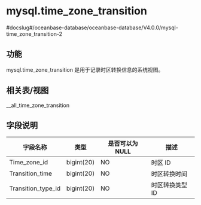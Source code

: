 mysql.time_zone_transition 
===============================================
#docslug#/oceanbase-database/oceanbase-database/V4.0.0/mysql-time_zone_transition-2


功能 
-----------

mysql.time_zone_transition 是用于记录时区转换信息的系统视图。

相关表/视图 
---------------

__all_time_zone_transition

字段说明 
-------------



|      **字段名称**      |   **类型**   | **是否可以为 NULL** |  **描述**   |
|--------------------|------------|----------------|-----------|
| Time_zone_id       | bigint(20) | NO             | 时区 ID     |
| Transition_time    | bigint(20) | NO             | 时区转换时间    |
| Transition_type_id | bigint(20) | NO             | 时区转换类型 ID |



